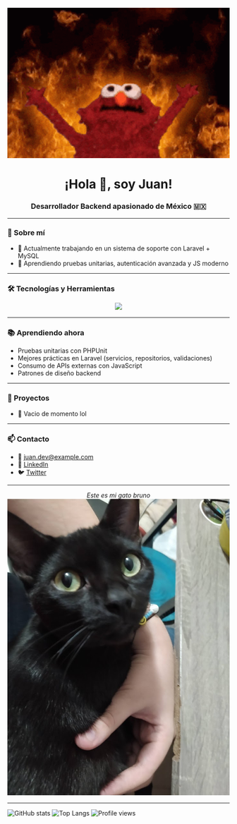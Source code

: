 <!-- Banner Elmo 🔥 -->
<p align="center">
  <img src="https://github.com/JuanRZ24/JuanRZ24/raw/main/assets/meme-elmo.gif" width="600" alt="Elmo modo demonio" />
</p>

<!-- Título central -->
<h1 align="center">¡Hola 👋, soy Juan!</h1>
<h3 align="center">Desarrollador Backend apasionado de México 🇲🇽</h3>

---

### 🧠 Sobre mí

- 🔭 Actualmente trabajando en un sistema de soporte con Laravel + MySQL  
- 🌱 Aprendiendo pruebas unitarias, autenticación avanzada y JS moderno   
  

---

### 🛠️ Tecnologías y Herramientas

<p align="center">
  <img src="https://skillicons.dev/icons?i=laravel,mysql,php,html,css,js,vscode,git,github" />
</p>

---
### 📚 Aprendiendo ahora

- Pruebas unitarias con PHPUnit
- Mejores prácticas en Laravel (servicios, repositorios, validaciones)
- Consumo de APIs externas con JavaScript
- Patrones de diseño backend

---

### 🚀 Proyectos 

- 🎫 Vacio de momento lol


---

### 📫 Contacto

- 📧 juan.dev@example.com  
- 💼 [LinkedIn](https://www.linkedin.com/in/JuanRZ24)  
- 🐦 [Twitter](https://twitter.com/JuanRZ24)  

---

<p align="center">
  <em>Este es mi gato bruno</em>
  <img src="https://github.com/JuanRZ24/JuanRZ24/raw/main/assets/IMG_20230926_095923.jpg" alt="Elmo modo demonio" />
</p>



---

![GitHub stats](https://github-readme-stats.vercel.app/api?username=JuanRios&show_icons=true&theme=tokyonight)
![Top Langs](https://github-readme-stats.vercel.app/api/top-langs/?username=JuanRios&layout=compact&theme=tokyonight)
![Profile views](https://komarev.com/ghpvc/?username=JuanRios&color=blue)
